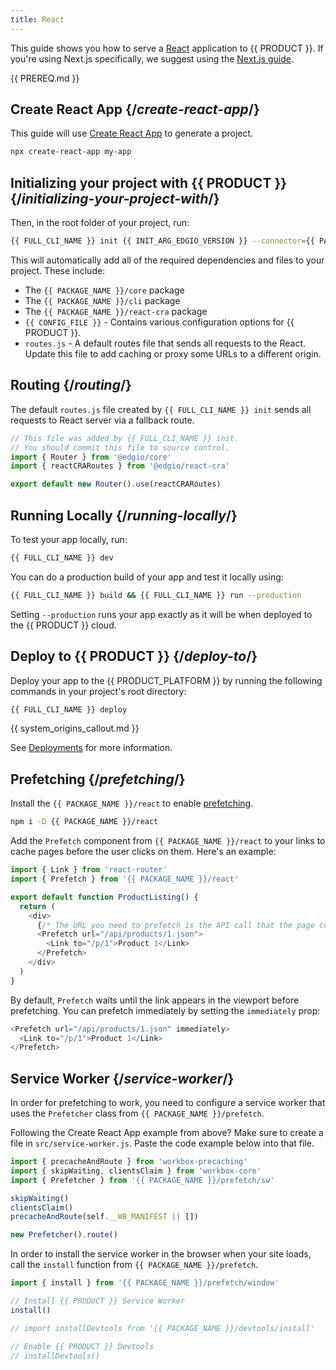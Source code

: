 ```yaml
---
title: React
---
```


This guide shows you how to serve a [React](https://reactjs.org/) application to {{ PRODUCT }}. If you're using Next.js specifically, we suggest using the [Next.js guide](/guides/sites_frameworks/getting_started/next).

<!-- ## Example {/*example*/}

<ExampleButtons
  title="React"
  siteUrl="https://edgio-community-examples-static-react-live.layer0-limelight.link/"
  repoUrl="https://github.com/edgio-docs/edgio-static-react-example" 
  deployFromRepo /> -->

{{ PREREQ.md }}

## Create React App {/*create-react-app*/}

<!-- <Video src="https://www.youtube.com/watch?v=O-7YqHqAIJA" /> -->

This guide will use [Create React App](https://create-react-app.dev/) to generate a project.

```bash
npx create-react-app my-app
```

## Initializing your project with {{ PRODUCT }} {/*initializing-your-project-with*/}

Then, in the root folder of your project, run:

```bash
{{ FULL_CLI_NAME }} init {{ INIT_ARG_EDGIO_VERSION }} --connector={{ PACKAGE_NAME }}/react-cra
```

This will automatically add all of the required dependencies and files to your project. These include:

- The `{{ PACKAGE_NAME }}/core` package
- The `{{ PACKAGE_NAME }}/cli` package
- The `{{ PACKAGE_NAME }}/react-cra` package
- `{{ CONFIG_FILE }}` - Contains various configuration options for {{ PRODUCT }}.
- `routes.js` - A default routes file that sends all requests to the React. Update this file to add caching or proxy some URLs to a different origin.

## Routing {/*routing*/}

The default `routes.js` file created by `{{ FULL_CLI_NAME }} init` sends all requests to React server via a fallback route.

```js
// This file was added by {{ FULL_CLI_NAME }} init.
// You should commit this file to source control.
import { Router } from '@edgio/core'
import { reactCRARoutes } from '@edgio/react-cra'

export default new Router().use(reactCRARoutes)
```

## Running Locally {/*running-locally*/}

To test your app locally, run:

```bash
{{ FULL_CLI_NAME }} dev
```

You can do a production build of your app and test it locally using:

```bash
{{ FULL_CLI_NAME }} build && {{ FULL_CLI_NAME }} run --production
```

Setting `--production` runs your app exactly as it will be when deployed to the {{ PRODUCT }} cloud.

## Deploy to {{ PRODUCT }} {/*deploy-to*/}

Deploy your app to the {{ PRODUCT_PLATFORM }} by running the following commands in your project's root directory:

```bash
{{ FULL_CLI_NAME }} deploy
```

{{ system_origins_callout.md }}

See [Deployments](/guides/basics/deployments) for more information.

## Prefetching {/*prefetching*/}

Install the `{{ PACKAGE_NAME }}/react` to enable [prefetching](/guides/performance/prefetching).

```bash
npm i -D {{ PACKAGE_NAME }}/react
```

Add the `Prefetch` component from `{{ PACKAGE_NAME }}/react` to your links to cache pages before the user clicks on them. Here's an example:

```js ins="2,8,10"
import { Link } from 'react-router'
import { Prefetch } from '{{ PACKAGE_NAME }}/react'

export default function ProductListing() {
  return (
    <div>
      {/* The URL you need to prefetch is the API call that the page component will make when it mounts. It will vary based on how you've implemented your site. */}
      <Prefetch url="/api/products/1.json">
        <Link to="/p/1">Product 1</Link>
      </Prefetch>
    </div>
  )
}
```

By default, `Prefetch` waits until the link appears in the viewport before prefetching. You can prefetch immediately by setting the `immediately` prop:

```js
<Prefetch url="/api/products/1.json" immediately>
  <Link to="/p/1">Product 1</Link>
</Prefetch>
```

## Service Worker {/*service-worker*/}

In order for prefetching to work, you need to configure a service worker that uses the `Prefetcher` class from `{{ PACKAGE_NAME }}/prefetch`.

Following the Create React App example from above? Make sure to create a file in `src/service-worker.js`. Paste the code example below into that file.

```js
import { precacheAndRoute } from 'workbox-precaching'
import { skipWaiting, clientsClaim } from 'workbox-core'
import { Prefetcher } from '{{ PACKAGE_NAME }}/prefetch/sw'

skipWaiting()
clientsClaim()
precacheAndRoute(self.__WB_MANIFEST || [])

new Prefetcher().route()
```

In order to install the service worker in the browser when your site loads, call the `install` function from `{{ PACKAGE_NAME }}/prefetch`.

```js filename='index.js'
import { install } from '{{ PACKAGE_NAME }}/prefetch/window'

// Install {{ PRODUCT }} Service Worker
install()

// import installDevtools from '{{ PACKAGE_NAME }}/devtools/install'

// Enable {{ PRODUCT }} Devtools
// installDevtools()
```
